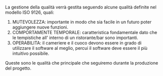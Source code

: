 La gestione della qualità verrà gestita seguendo alcune qualità definite nel modello ISO 9126, quali:

1) MUTEVOLEZZA: importante in modo che sia facile in un futuro poter aggiungere nuove funzioni.
2) COMPORTAMENTE TEMPORALE: caratteristica fondamentale dato che le tempistiche all' interno di un ristorante/bar sono importanti.
3) OPERABILITA: il cameriere e il cuoco devono essere in grado di utilizzare il software al meglio, percui il software deve essere il più intuitivo possibile.

Queste sono le qualità che principale che seguiremo durante la produzione del progetto.

